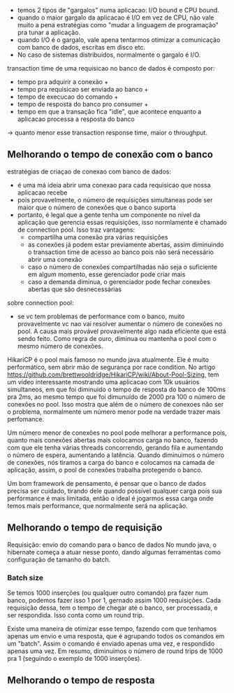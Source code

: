 - temos 2 tipos de "gargalos" numa aplicacao: I/O bound e CPU bound.
- quando o maior gargalo da aplicacao é I/O em vez de CPU, não vale muito a pena estratégias como "mudar a linguagem de programação" pra tunar a aplicação.
- quando I/O é o gargalo, vale apena tentarmos otimizar a comunicação com banco de dados, escritas em disco etc.
- No caso de sistemas distribuídos, normalmente o gargalo é I/O.

transaction time de uma requisicao no banco de dados é composto por:
 - tempo pra adquirir a conexão +
 - tempo pra requisicao ser enviada ao banco +
 - tempo de execucao do comando + 
 - tempo de resposta do banco pro consumer +
 - tempo em que a transação fica "idle", que acontece enquanto a aplicacao processa a resposta do banco

 -> quanto menor esse transaction response time, maior o throughput.


## Melhorando o tempo de conexão com o banco
estratégias de criaçao de conexao com banco de dados:
 - é uma má ideia abrir uma conexao para cada requisicao que nossa aplicacao recebe
 - pois provavelmente, o número de requisições simultaneas pode ser maior que o número de conexões que o banco suporta
 - portanto, é legal que a gente tenha um componente no nível da aplicação que gerencia essas requisições, isso normlamente é chamado de connection pool. Isso traz vantagens:
    - compartilha uma conexão pra várias requisições
    - as conexões já podem estar previamente abertas, assim diminuindo o transaction time de acesso ao banco pois não será necessário abrir uma conexão
    - caso o número de conexões compartilhadas não seja o suficiente em algum momento, esse gerenciador pode criar mais
    - caso a demanda diminua, o gerenciador pode fechar conexões abertas que são desnecessárias

sobre connection pool:
 -  se vc tem problemas de performance com o banco, muito provavelmente vc nao vai resolver aumentar o número de conexões no pool. A causa mais provável provavelmente algo nada eficiente que está sendo feito. Como regra de ouro, diminua ou mantenha o pool com o mesmo número de conexões.

HikariCP é o pool mais famoso no mundo java atualmente. Ele é muito performático, sem abrir mão de segurança por race condition. No artigo https://github.com/brettwooldridge/HikariCP/wiki/About-Pool-Sizing, tem um vídeo interessante mostrando uma aplicacao com 10k usuários simultaneos, em que foi diminuido o tempo de resposta do banco de 100ms pra 2ms, ao mesmo tempo que foi dimunuído de 2000 pra 100 o número de conexões no pool. Isso mostra que além de o número de conexoes não ser o problema, normalmente um número menor pode na verdade trazer mais perfomance.

Um número menor de conexões no pool pode melhorar a performance pois, quanto mais conexões abertas mais colocamos carga no banco, fazendo com que ele tenha várias threads concorrendo, gerando fila e aumentando o número de espera, aumentando a latência. Quando diminuimos o número de conexões, nós tiramos a carga do banco e colocamos na camada de aplicação, assim, o pool de conexões trabalha protegendo o banco.

Um bom framework de pensamento, é pensar que o banco de dados precisa ser cuidado, tirando dele quando possível qualquer carga pois sua performance é mais limitada, então o ideal é jogarmos essa carga onde temos mais performance, que normalmente será na aplicação.

## Melhorando o tempo de requisição
Requisição: envio do comando para o banco de dados
No mundo java, o hibernate começa a atuar nesse ponto, dando algumas ferramentas como configuração de tamanho do batch.

### Batch size
Se temos 1000 inserções (ou qualquer outro comando) pra fazer num banco, podemos fazer isso 1 por 1, gernado assim 1000 requisições. Cada requisição dessa, tem o tempo de chegar até o banco, ser processada, e ser respondida. Isso conta como um round trip. 

Existe uma maneira de otimizar esse tempo, fazendo com que tenhamos apenas um envio e uma resposta, que é agrupando todos os comandos em um "batch". Assim o comando é enviado apenas uma vez, e respondido apenas uma vez. Em resumo, diminuímos o número de round trips de 1000 pra 1 (seguindo o exemplo de 1000 inserções).

## Melhorando o tempo de resposta


